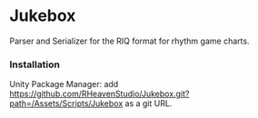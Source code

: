 # Jukebox
Parser and Serializer for the RIQ format for rhythm game charts.

### Installation
Unity Package Manager: add https://github.com/RHeavenStudio/Jukebox.git?path=/Assets/Scripts/Jukebox as a git URL.